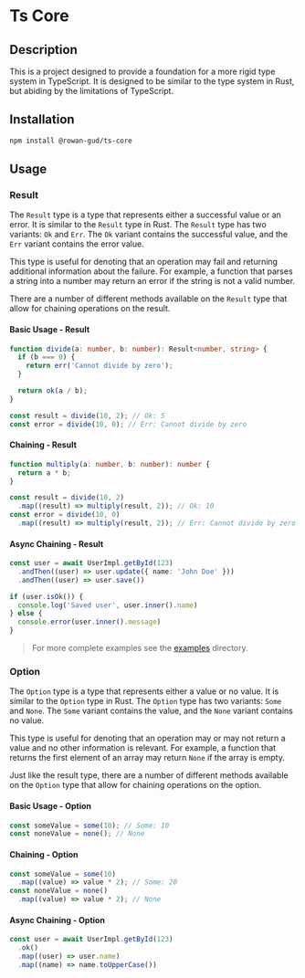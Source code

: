 # Ts Core

## Description

This is a project designed to provide a foundation for a more rigid type
system in TypeScript. It is designed to be similar to the type system in
Rust, but abiding by the limitations of TypeScript.

## Installation

```bash
npm install @rowan-gud/ts-core
```

## Usage

### Result

The `Result` type is a type that represents either a successful value or an
error. It is similar to the `Result` type in Rust. The `Result` type has two
variants: `Ok` and `Err`. The `Ok` variant contains the successful value, and
the `Err` variant contains the error value.

This type is useful for denoting that an operation may fail and returning
additional information about the failure. For example, a function that
parses a string into a number may return an error if the string is not a
valid number.

There are a number of different methods available on the `Result` type that
allow for chaining operations on the result.

#### Basic Usage - Result

```TypeScript
function divide(a: number, b: number): Result<number, string> {
  if (b === 0) {
    return err('Cannot divide by zero');
  }

  return ok(a / b);
}

const result = divide(10, 2); // Ok: 5
const error = divide(10, 0); // Err: Cannot divide by zero
```

#### Chaining - Result

```TypeScript
function multiply(a: number, b: number): number {
  return a * b;
}

const result = divide(10, 2)
  .map((result) => multiply(result, 2)); // Ok: 10
const error = divide(10, 0)
  .map((result) => multiply(result, 2)); // Err: Cannot divide by zero
```

#### Async Chaining - Result

```TypeScript
const user = await UserImpl.getById(123)
  .andThen((user) => user.update({ name: 'John Doe' }))
  .andThen((user) => user.save())

if (user.isOk()) {
  console.log('Saved user', user.inner().name)
} else {
  console.error(user.inner().message)
}
```

> For more complete examples see the [examples](https://github.com/rowan-gud/ts-core/tree/main/examples) directory.

### Option

The `Option` type is a type that represents either a value or no value. It is
similar to the `Option` type in Rust. The `Option` type has two variants:
`Some` and `None`. The `Some` variant contains the value, and the `None`
variant contains no value.

This type is useful for denoting that an operation may or may not return a
value and no other information is relevant. For example, a function that
returns the first element of an array may return `None` if the array is empty.

Just like the result type, there are a number of different methods available
on the `Option` type that allow for chaining operations on the option.

#### Basic Usage - Option

```TypeScript
const someValue = some(10); // Some: 10
const noneValue = none(); // None
```

#### Chaining - Option

```TypeScript
const someValue = some(10)
  .map((value) => value * 2); // Some: 20
const noneValue = none()
  .map((value) => value * 2); // None
```

#### Async Chaining - Option

```TypeScript
const user = await UserImpl.getById(123)
  .ok()
  .map((user) => user.name)
  .map((name) => name.toUpperCase())
```
